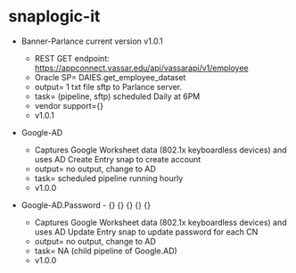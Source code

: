 # snaplogic-it

- Banner-Parlance current version v1.0.1
    - REST GET endpoint: https://appconnect.vassar.edu/api/vassarapi/v1/employee
    - Oracle SP= DAIES.get_employee_dataset
    - output= 1 txt file sftp to Parlance server.
    - task= (pipeline, sftp) scheduled Daily at 6PM
    - vendor support={}
    - v1.0.1

- Google-AD
    - Captures Google Worksheet data (802.1x keyboardless devices) and uses AD Create Entry snap to create account
    - output= no output, change to AD
    - task= scheduled pipeline running hourly
    - v1.0.0

- Google-AD.Password - {} {} {} {} {}
    - Captures Google Worksheet data (802.1x keyboardless devices) and uses AD Update Entry snap to update password for each CN
    - output= no output, change to AD
    - task= NA (child pipeline of Google.AD)
    - v1.0.0
